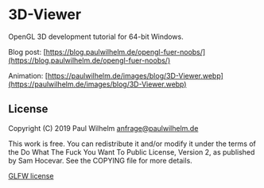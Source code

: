 3D-Viewer
=========

OpenGL 3D development tutorial for 64-bit Windows.

Blog post: [https://blog.paulwilhelm.de/opengl-fuer-noobs/](https://blog.paulwilhelm.de/opengl-fuer-noobs/)

Animation: [https://paulwilhelm.de/images/blog/3D-Viewer.webp](https://paulwilhelm.de/images/blog/3D-Viewer.webp)


License
-------

Copyright (C) 2019 Paul Wilhelm <anfrage@paulwilhelm.de>

This work is free. You can redistribute it and/or modify it under the
terms of the Do What The Fuck You Want To Public License, Version 2,
as published by Sam Hocevar. See the COPYING file for more details.

[GLFW license](glfw/COPYING.TXT)
